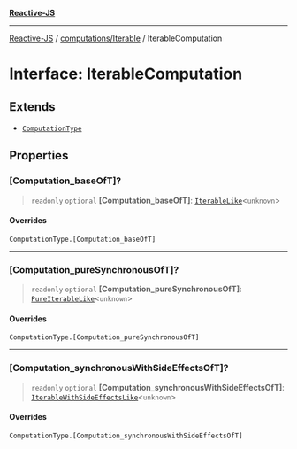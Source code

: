 [**Reactive-JS**](../../../README.md)

***

[Reactive-JS](../../../README.md) / [computations/Iterable](../README.md) / IterableComputation

# Interface: IterableComputation

## Extends

- [`ComputationType`](../../type-aliases/ComputationType.md)

## Properties

### \[Computation\_baseOfT\]?

> `readonly` `optional` **\[Computation\_baseOfT\]**: [`IterableLike`](../../interfaces/IterableLike.md)\<`unknown`\>

#### Overrides

`ComputationType.[Computation_baseOfT]`

***

### \[Computation\_pureSynchronousOfT\]?

> `readonly` `optional` **\[Computation\_pureSynchronousOfT\]**: [`PureIterableLike`](../../interfaces/PureIterableLike.md)\<`unknown`\>

#### Overrides

`ComputationType.[Computation_pureSynchronousOfT]`

***

### \[Computation\_synchronousWithSideEffectsOfT\]?

> `readonly` `optional` **\[Computation\_synchronousWithSideEffectsOfT\]**: [`IterableWithSideEffectsLike`](../../interfaces/IterableWithSideEffectsLike.md)\<`unknown`\>

#### Overrides

`ComputationType.[Computation_synchronousWithSideEffectsOfT]`
